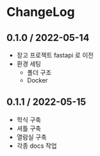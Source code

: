 # ChangeLog

## 0.1.0 / 2022-05-14

- 장고 프로젝트 fastapi 로 이전
- 환경 세팅
  - 폴더 구조
  - Docker
  

## 0.1.1 / 2022-05-15

- 학식 구축
- 셔틀 구축
- 열람실 구축
- 각종 docs 작업
